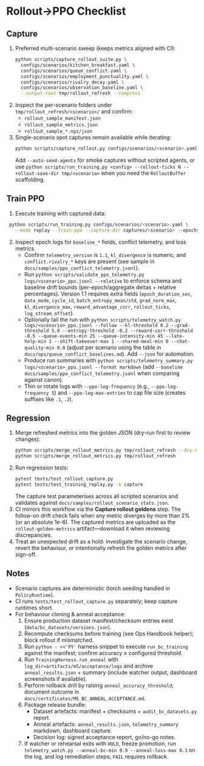# Rollout→PPO Checklist

## Capture
1. Preferred multi-scenario sweep (keeps metrics aligned with CI):
   ```bash
   python scripts/capture_rollout_suite.py \
     configs/scenarios/kitchen_breakfast.yaml \
     configs/scenarios/queue_conflict.yaml \
     configs/scenarios/employment_punctuality.yaml \
     configs/scenarios/rivalry_decay.yaml \
     configs/scenarios/observation_baseline.yaml \
     --output-root tmp/rollout_refresh --compress
   ```
2. Inspect the per-scenario folders under `tmp/rollout_refresh/<scenario>/` and confirm:
   - `rollout_sample_manifest.json`
   - `rollout_sample_metrics.json`
   - `rollout_sample_*.npz/json`
3. Single-scenario spot captures remain available while iterating:
   ```bash
   python scripts/capture_rollout.py configs/scenarios/<scenario>.yaml      --output captures/<scenario> --compress
   ```
   Add `--auto-seed-agents` for smoke captures without scripted agents, or
   use `python scripts/run_training.py <config> --rollout-ticks N --rollout-save-dir tmp/<scenario>`
   when you need the `RolloutBuffer` scaffolding.

## Train PPO
1. Execute training with captured data:
 ```bash
  python scripts/run_training.py configs/scenarios/<scenario>.yaml \
    --mode replay --train-ppo --capture-dir captures/<scenario> --epochs 2 --ppo-log logs/<scenario>_ppo.jsonl
  ```
2. Inspect epoch logs for `baseline_*` fields, conflict telemetry, and loss metrics.
   - Confirm `telemetry_version` is `1.1`, `kl_divergence` is numeric, and
     `conflict.rivalry_*` keys are present (see sample in
     `docs/samples/ppo_conflict_telemetry.jsonl`).
   - Run `python scripts/validate_ppo_telemetry.py logs/<scenario>_ppo.jsonl --relative` to enforce schema and baseline drift bounds (per-epoch/aggregate deltas + relative percentages). Version 1.1 requires extra fields (`epoch_duration_sec`, `data_mode`, `cycle_id`, `batch_entropy_mean/std`, `grad_norm_max`, `kl_divergence_max`, `reward_advantage_corr`, `rollout_ticks`, `log_stream_offset`).
   - Optionally tail the run with `python scripts/telemetry_watch.py logs/<scenario>_ppo.jsonl --follow --kl-threshold 0.2 --grad-threshold 5.0 --entropy-threshold -0.2 --reward-corr-threshold -0.5 --queue-events-min 25 --queue-intensity-min 45 --late-help-min 1 --shift-takeover-max 1 --shared-meal-min 0 --chat-quality-min 0.0` (adjust per scenario using the table in `docs/ops/queue_conflict_baselines.md`). Add `--json` for automation.
   - Produce run summaries with `python scripts/telemetry_summary.py logs/<scenario>_ppo.jsonl --format markdown` (add `--baseline docs/samples/ppo_conflict_telemetry.jsonl` when comparing against canon).
   - Thin or rotate logs with `--ppo-log-frequency` (e.g., `--ppo-log-frequency 5`) and
     `--ppo-log-max-entries` to cap file size (creates suffixes like `.1`, `.2`).

## Regression
1. Merge refreshed metrics into the golden JSON (dry-run first to review changes):
   ```bash
   python scripts/merge_rollout_metrics.py tmp/rollout_refresh --dry-run
   python scripts/merge_rollout_metrics.py tmp/rollout_refresh
   ```
2. Run regression tests:
   ```bash
   pytest tests/test_rollout_capture.py
   pytest tests/test_training_replay.py -k capture
   ```
   The capture test parameterises across all scripted scenarios and validates
   against `docs/samples/rollout_scenario_stats.json`.
3. CI mirrors this workflow via the **Capture rollout goldens** step. The
   follow-on drift check fails when any metric diverges by more than 2% (or
   an absolute 1e-6). The captured metrics are uploaded as the
   `rollout-golden-metrics` artifact—download it when reviewing discrepancies.
4. Treat an unexpected drift as a hold: investigate the scenario change, revert
   the behaviour, or intentionally refresh the golden metrics after sign-off.

## Notes
- Scenario captures are deterministic (torch seeding handled in `PolicyRuntime`).
- CI runs `tests/test_rollout_capture.py` separately; keep capture runtimes short.
- For behaviour cloning & anneal acceptance:
  1. Ensure production dataset manifest/checksum entries exist (`data/bc_datasets/versions.json`).
  2. Recompute checksums before training (see Ops Handbook helper); block rollout if mismatched.
  3. Run `python - <<'PY'` harness snippet to execute `run_bc_training` against the manifest; confirm
     accuracy ≥ configured threshold.
  4. Run `TrainingHarness.run_anneal` with `log_dir=artifacts/m5/acceptance/logs` and archive
     `anneal_results.json` + summary (include watcher output, dashboard screenshots if available).
  5. Perform rollback drill by raising `anneal_accuracy_threshold`; document outcome in
     `docs/certificates/M5_BC_ANNEAL_ACCEPTANCE.md`.
  6. Package release bundle:
     - Dataset artefacts: manifest + checksums + `audit_bc_datasets.py` report.
     - Anneal artefacts: `anneal_results.json`, `telemetry_summary` markdown, dashboard capture.
     - Decision log: signed acceptance report, go/no-go notes.
  7. If watcher or rehearsal exits with `HOLD`, freeze promotion, run `telemetry_watch.py --anneal-bc-min 0.9 --anneal-loss-max 0.1` on the log, and log remediation steps; `FAIL` requires rollback.

